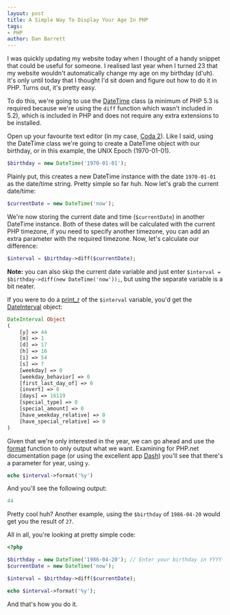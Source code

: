 ```yaml
---
layout: post
title: A Simple Way To Display Your Age In PHP
tags:
- PHP
author: Dan Barrett
---
```

I was quickly updating my website today when I thought of a handy snippet that could be useful for someone.  I realised last year when I turned 23 that my website wouldn't automatically change my age on my birthday (d'uh).  It's only until today that I thought I'd sit down and figure out how to do it in PHP.  Turns out, it's pretty easy.

To do this, we're going to use the [DateTime](http://php.net/manual/en/class.datetime.php) class (a minimum of PHP 5.3 is required because we're using the `diff` function which wasn't included in 5.2), which is included in PHP and does not require any extra extensions to be installed.

Open up your favourite text editor (in my case, [Coda 2](http://panic.com/coda/)).  Like I said, using the DateTime class we're going to create a DateTime object with our birthday, or in this example, the UNIX Epoch (1970-01-01).

```php
$birthday = new DateTime('1970-01-01');
```

Plainly put, this creates a new DateTime instance with the date `1970-01-01` as the date/time string.  Pretty simple so far huh.  Now let's grab the current date/time:

```php
$currentDate = new DateTime('now');
```

We're now storing the current date and time (`$currentDate`) in another DateTime instance.  Both of these dates will be calculated with the current PHP timezone, if you need to specify another timezone, you can add an extra parameter with the required timezone.  Now, let's calculate our difference:

```php
$interval = $birthday->diff($currentDate);
```

**Note:** you can also skip the current date variable and just enter `$interval = $birthday->diff(new DateTime('now'));`, but using the separate variable is a bit neater.

If you were to do a [print_r](http://php.net/print_r) of the `$interval` variable, you'd get the [DateInterval](http://php.net/manual/en/class.dateinterval.php) object:

```php
DateInterval Object
(
	[y] => 44
	[m] => 1
	[d] => 17
	[h] => 16
	[i] => 54
	[s] => 7
	[weekday] => 0
	[weekday_behavior] => 0
	[first_last_day_of] => 0
	[invert] => 0
	[days] => 16119
	[special_type] => 0
	[special_amount] => 0
	[have_weekday_relative] => 0
	[have_special_relative] => 0
)
```

Given that we're only interested in the year, we can go ahead and use the [format](http://php.net/manual/en/dateinterval.format.php) function to only output what we want.  Examining for PHP.net documentation page (or using the excellent app [Dash](http://kapeli.com/dash)) you'll see that there's a parameter for year, using `y`.

```php
echo $interval->format('%y')
```

And you'll see the following output:

```php
44
```

Pretty cool huh?  Another example, using the `$birthday` of `1986-04-20` would get you the result of `27`.

All in all, you're looking at pretty simple code:

```php
<?php

$birthday = new DateTime('1986-04-20'); // Enter your birthday in YYYY-MM-DD format
$currentDate = new DateTime('now');

$interval = $birthday->diff($currentDate);

echo $interval->format('%y');
```

And that's how you do it.
